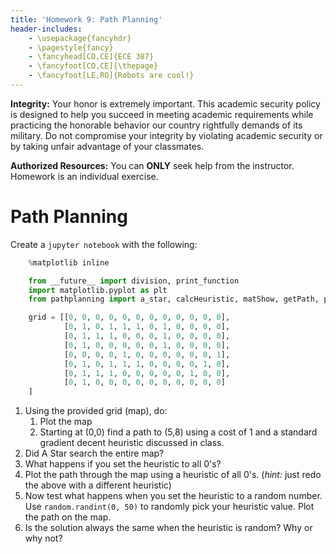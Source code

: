 ```yaml
---
title: 'Homework 9: Path Planning'
header-includes:
    - \usepackage{fancyhdr}
    - \pagestyle{fancy}
    - \fancyhead[CO,CE]{ECE 387}
    - \fancyfoot[CO,CE]{\thepage}
    - \fancyfoot[LE,RO]{Robots are cool!}
---
```


**Integrity:** Your honor is extremely important.  This academic security policy is designed to help you succeed in meeting academic requirements while practicing the honorable behavior our country rightfully demands of its military.  Do not compromise your integrity by violating academic security or by taking unfair advantage of your classmates.

**Authorized Resources:** You can **ONLY** seek help from the instructor. Homework
is an individual exercise.

# Path Planning

Create a `jupyter notebook` with the following:

```python
	%matplotlib inline

	from __future__ import division, print_function
	import matplotlib.pyplot as plt
	from pathplanning import a_star, calcHeuristic, matShow, getPath, putPathMap

	grid = [[0, 0, 0, 0, 0, 0, 0, 0, 0, 0, 0, 0],
			[0, 1, 0, 1, 1, 1, 0, 1, 0, 0, 0, 0],
			[0, 1, 1, 1, 0, 0, 0, 1, 0, 0, 0, 0],
			[0, 1, 0, 0, 0, 0, 0, 1, 0, 0, 0, 0],
			[0, 0, 0, 0, 1, 0, 0, 0, 0, 0, 0, 1],
			[0, 1, 0, 1, 1, 1, 0, 0, 0, 0, 1, 0],
			[0, 1, 1, 1, 0, 0, 0, 0, 0, 1, 0, 0],
			[0, 1, 0, 0, 0, 0, 0, 0, 0, 0, 0, 0]
	]
```

1. Using the provided grid (map), do:
	1. Plot the map
	1. Starting at (0,0) find a path to (5,8) using a cost of 1 and a standard
	gradient decent heuristic discussed in class.
1. Did A Star search the entire map?
1. What happens if you set the heuristic to all 0's?
1. Plot the path through the map using a heuristic of all 0's. (*hint:* just
	redo the above with a different heuristic)
1. Now test what happens when you set the heuristic to a random number. Use
`random.randint(0, 50)` to randomly pick your heuristic value. Plot the path
on the map.
1. Is the solution always the same when the heuristic is random? Why or why not?
